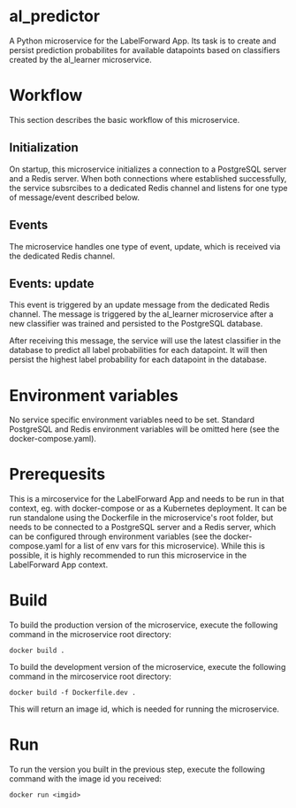 # al_predictor

A Python microservice for the LabelForward App. Its task is to create and persist prediction probabilites for available datapoints based on classifiers created by the al_learner microservice.

# Workflow

This section describes the basic workflow of this microservice. 

## Initialization

On startup, this microservice initializes a connection to a PostgreSQL server and a Redis server. When both connections where established successfully, the service subsrcibes to a dedicated Redis channel and 
listens for one type of message/event described below.

## Events

The microservice handles one type of event, update, which is received via the dedicated
Redis channel.

## Events: update

This event is triggered by an update message from the dedicated Redis channel. The message is triggered by the al_learner microservice after a new classifier was trained and persisted to the PostgreSQL database. 

After receiving this message, the service will use the latest classifier in the database to predict all label probabilities for each datapoint. It will then persist the highest label probability for each datapoint in the database. 

# Environment variables

No service specific environment variables need to be set. Standard PostgreSQL and Redis environment variables will be omitted here (see the docker-compose.yaml).

# Prerequesits

This is a mircoservice for the LabelForward App and needs to be run in that context, eg. with docker-compose or as a Kubernetes deployment. It can be run standalone using the Dockerfile in the microservice's root folder, 
but needs to be connected to a PostgreSQL server and a Redis server, which can be configured through environment variables (see the docker-compose.yaml for a list of env vars for this microservice). While this is possible,
it is highly recommended to run this microservice in the LabelForward App context.

# Build

To build the production version of the microservice, execute the following command in the microservice root directory:
```shell
docker build .
```

To build the development version of the microservice, execute the following command in the mircoservice root directory:
```shell
docker build -f Dockerfile.dev .
```
This will return an image id, which is needed for running the microservice.

# Run

To run the version you built in the previous step, execute the following command with the image id you received:
```shell
docker run <imgid>
```